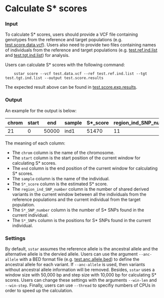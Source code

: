# Calculate S* scores

### Input

To calculate S* scores, users should provide a VCF file containing genotypes from the reference and target populations (e.g. [test.score.data.vcf](https://github.com/xin-huang/sstar/blob/main/tests/data/test.score.data.vcf)). Users also need to provide two files containing names of individuals from the reference and target populations (e.g. [test.ref.ind.list](https://github.com/xin-huang/sstar/blob/main/tests/data/test.ref.ind.list) and [test.tgt.ind.list](https://github.com/xin-huang/sstar/blob/main/tests/data/test.tgt.ind.list)) for analysis.

Users can calculate S* scores with the following command:

        sstar score --vcf test.data.vcf --ref test.ref.ind.list --tgt test.tgt.ind.list --output test.score.results

The expected result above can be found in [test.score.exp.results](https://github.com/xin-huang/sstar/blob/main/tests/results/test.score.exp.results).

### Output

An example for the output is below:

| chrom | start | end | sample | S*_score | region_ind_SNP_number | S*_SNP_number | S*_SNPs |
| -     | -     | -   | -      | -        | -                     | -             | -       |
| 21    | 0     | 50000 | ind1 | 51470    | 11                    | 6             | 2309,25354,26654,29724,40809,45079 |

The meaning of each column:

- The `chrom` column is the name of the chromosome.
- The `start` column is the start position of the current window for calculating S* scores.
- The `end` column is the end position of the current window for calculating S* scores.
- The `sample` column is the name of the individual.
- The `S*_score` column is the estimated S* score.
- The `region_ind_SNP_number` column is the number of shared derived variants in the current window between all the individuals from the reference populations and the current individual from the target population.
- The `S*_SNP_number` column is the number of S* SNPs found in the current individual.
- The `S*_SNPs` column is the positions for S* SNPs found in the current individual.

### Settings

By default, `sstar` assumes the reference allele is the ancestral allele and the alternative allele is the dervied allele. Users can use the argument `--anc-allele` with a BED format file (e.g. [test.anc.allele.bed](https://github.com/xin-huang/sstar/blob/main/tests/data/test.anc.allele.bed)) to define the ancestral allele for each variant. If `--anc-allele` is used, then variants without ancestral allele information will be removed. Besides, `sstar` uses a window size with 50,000 bp and step size with 10,000 bp for calculating S\* scores. Users can change these settings with the arguments `--win-len` and `--win-step`. Finally, users can use `--thread` to specifiy numbers of CPUs in order to speed up the calculation.
